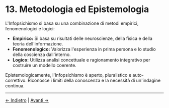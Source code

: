 # 13. Metodologia ed Epistemologia

L'Infopsichismo si basa su una combinazione di metodi empirici, fenomenologici e logici:

- **Empirico:** Si basa su risultati delle neuroscienze, della fisica e della teoria dell'informazione.
- **Fenomenologico:** Valorizza l'esperienza in prima persona e lo studio della coscienza dall'interno.
- **Logico:** Utilizza analisi concettuale e ragionamento integrativo per costruire un modello coerente.

Epistemologicamente, l'Infopsichismo è aperto, pluralistico e auto-correttivo. Riconosce i limiti della conoscenza e la necessità di un'indagine continua.

---
<div class="navigation-links">
<a href="../12_Critiche_e_Controargomentazioni/" class="nav-link prev-link">← Indietro</a> | <a href="../14_Esplorazione_Approfondita_dell_Etica/" class="nav-link next-link">Avanti →</a>
</div>

